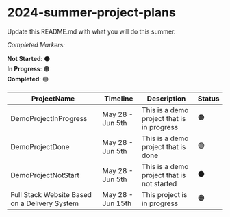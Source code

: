 # 2024-summer-project-plans

Update this README.md with what you will do this summer.

_Completed Markers:_  

**Not Started**: ⚫  
**In Progress**: 🟠  
**Completed**:   🟢  


ProjectName | Timeline | Description | Status  
----------- | -------- | ----------- | ---------
DemoProjectInProgress | May 28 - Jun 5th | This is a demo project that is in progress | 🟠  
DemoProjectDone | May 28 - Jun 5th | This is a demo project that is done | 🟢
DemoProjectNotStart | May 28 - Jun 5th | This is a demo project that is not started | ⚫
Full Stack Website Based on a Delivery System | May 28 - Jun 15th | This project is in progress | 🟠 

